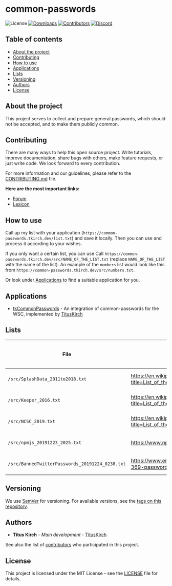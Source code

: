 # common-passwords
<p align="center>
    <a href="https://github.com/TitusKirch/common-passwords/blob/master/LICENSE"><img src="https://img.shields.io/github/license/TitusKirch/common-passwords?label=License&labelColor=30363D&color=2FBF50" alt="License"></a>
    <a href="https://github.com/TitusKirch/common-passwords/releases"><img src="https://img.shields.io/github/downloads/TitusKirch/common-passwords/total?label=Downloads&labelColor=30363D&color=2FBF50" alt="Downloads"></a>
    <a href="https://github.com/TitusKirch/common-passwords/graphs/contributors"><img src="https://img.shields.io/github/contributors/TitusKirch/common-passwords?label=Contributors&labelColor=30363D&color=2FBF50" alt="Contributors"></a>
    <a href="https://discord.tkirch.dev"><img src="https://img.shields.io/discord/576562577769889805?label=Discord&labelColor=30363D&color=2FBF50&logoColor=959DA5&logo=Discord" alt="Discord"></a>
</p>

## Table of contents

* [About the project](#about-the-project)
* [Contributing](#contributing)
* [How to use](#how-to-use)
* [Applications](#Applications)
* [Lists](#lists)
* [Versioning](#versioning)
* [Authors](#authors)
* [License](#license)

## About the project

This project serves to collect and prepare general passwords, which should not be accepted, and to make them publicly common.

## Contributing

There are many ways to help this open source project. Write tutorials, improve documentation, share bugs with others, make feature requests, or just write code. We look forward to every contribution.

For more information and our guidelines, please refer to the [CONTRIBUTING.md](CONTRIBUTING.md) file.

**Here are the most important links:**
* [Forum](https://tkirch.dev/forum/board/24-common-passwords/)
* [Lexicon](https://tkirch.dev/lexicon/lexicon/29-common-passwords/)

## How to use

Call up my list with your application (`https://common-passwords.tkirch.dev/list.txt`) and save it locally. Then you can use and process it according to your wishes.

If you only want a certain list, you can use 
Call `https://common-passwords.tkirch.dev/src/NAME_OF_THE_LIST.txt` (replace `NAME_OF_THE_LIST` with the name of the list). An example of the `numbers` list would look like this from `https://common-passwords.tkirch.dev/src/numbers.txt`.

Or look under [Applications](#Applications) to find a suitable application for you.

## Applications

* [tkCommonPasswords](https://tkirch.dev/filebase/file/15-tkcommonpasswords/) - An integration of common-passwords for the WSC, implemented by [TitusKirch](https://github.com/TitusKirch)


## Lists

| File | Source | Source from | Number of passwords (not unique) |
| --- | --- | --- | --- |
| `/src/SplashData_2011to2018.txt` | https://en.wikipedia.org/w/index.php?title=List_of_the_most_common_passwords&oldid=929617229 | 2019-12-23 20:02 | 200
| `/src/Keeper_2016.txt` | https://en.wikipedia.org/w/index.php?title=List_of_the_most_common_passwords&oldid=929617229 | 2019-12-23 20:02 | 25
| `/src/NCSC_2019.txt` | https://en.wikipedia.org/w/index.php?title=List_of_the_most_common_passwords&oldid=929617229 | 2019-12-23 20:02 | 20
| `/src/npmjs_20191223_2025.txt` | https://www.npmjs.com/signup/common-passwords | 2019-12-23 20:25 | 6.164
| `/src/BannedTwitterPasswords_20191224_0238.txt` | https://www.enigmasoftware.com/twitter-banned-list-of-369-passwords/ | 2019-12-24 02:38 | 369



## Versioning

We use [SemVer](http://semver.org/) for versioning. For available versions, see the [tags on this repository](https://github.com/TitusKirch/common-passwords/tags). 

## Authors

* **Titus Kirch** - *Main development* - [TitusKirch](https://github.com/TitusKirch)

See also the list of [contributors](https://github.com/TitusKirch/common-passwords/graphs/contributors) who participated in this project.

## License

This project is licensed under the MIT License - see the [LICENSE](LICENSE) file for details.

